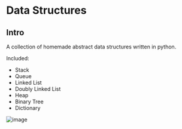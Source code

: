 Data Structures
======================


## Intro

A collection of homemade abstract data structures written in python.

Included:

- Stack
- Queue
- Linked List
- Doubly Linked List
- Heap
- Binary Tree
- Dictionary



![image](https://user-images.githubusercontent.com/15733809/69667063-4aba1980-105b-11ea-8001-e94872ccf8ba.png)
